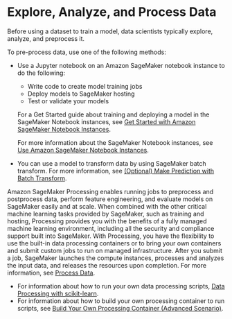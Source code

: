 # Explore, Analyze, and Process Data<a name="how-it-works-notebooks-instances"></a>

Before using a dataset to train a model, data scientists typically explore, analyze, and preprocess it\.

To pre\-process data, use one of the following methods:
+ Use a Jupyter notebook on an Amazon SageMaker notebook instance to do the following:
  + Write code to create model training jobs
  + Deploy models to SageMaker hosting
  + Test or validate your models

  For a Get Started guide about training and deploying a model in the SageMaker Notebook instances, see [Get Started with Amazon SageMaker Notebook Instances](gs-console.md)\.

  For more information about the SageMaker Notebook instances, see [Use Amazon SageMaker Notebook Instances](nbi.md)\. 
+  You can use a model to transform data by using SageMaker batch transform\. For more information, see [\(Optional\) Make Prediction with Batch Transform](ex1-model-deployment.md#ex1-batch-transform)\. 

Amazon SageMaker Processing enables running jobs to preprocess and postprocess data, perform feature engineering, and evaluate models on SageMaker easily and at scale\. When combined with the other critical machine learning tasks provided by SageMaker, such as training and hosting, Processing provides you with the benefits of a fully managed machine learning environment, including all the security and compliance support built into SageMaker\. With Processing, you have the flexibility to use the built\-in data processing containers or to bring your own containers and submit custom jobs to run on managed infrastructure\. After you submit a job, SageMaker launches the compute instances, processes and analyzes the input data, and releases the resources upon completion\. For more information, see [Process Data](processing-job.md)\.
+ For information about how to run your own data processing scripts, [Data Processing with scikit\-learn](use-scikit-learn-processing-container.md)\.
+ For information about how to build your own processing container to run scripts, see [Build Your Own Processing Container \(Advanced Scenario\)](build-your-own-processing-container.md)\.